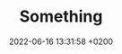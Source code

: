 ---
layout: post
title:  "Something"
date:   2022-06-16 13:31:58 +0200
categories: jekyll update
---